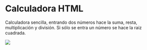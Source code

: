 # Calculadora HTML

Calculadora sencilla, entrando dos números hace la suma, resta, multiplicación y división. Si sólo se entra un número se hace la raiz cuadrada.

![](\images\calculator1.JPG)